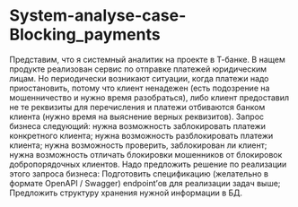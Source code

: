 # System-analyse-case-Blocking_payments
Представим, что я системный аналитик на проекте в Т-банке. 
В нащем продукте реализован сервис по отправке платежей юридическим лицам. Но периодически возникают ситуации, когда платежи надо приостановить, потому что клиент ненадежен (есть подозрение на мошенничество и нужно время разобраться), либо клиент предоставил не те реквизиты для перечисления и платежи отбиваются банком клиента (нужно время на выяснение верных реквизитов).
Запрос бизнеса следующий:
  нужна возможность заблокировать платежи конкретного клиента;
  нужна возможность разблокировать платежи клиента;
  нужна возможность проверить, заблокирован ли клиент;
  нужна возможность отличать блокировки мошенников от блокировок добропорядочных клиентов.
Надо предложить решение по реализации этого запроса бизнеса:
  Подготовить спецификацию (желательно в формате OpenAPI / Swagger) endpoint’ов для реализации задач выше;
  Предложить структуру хранения нужной информации в БД.
